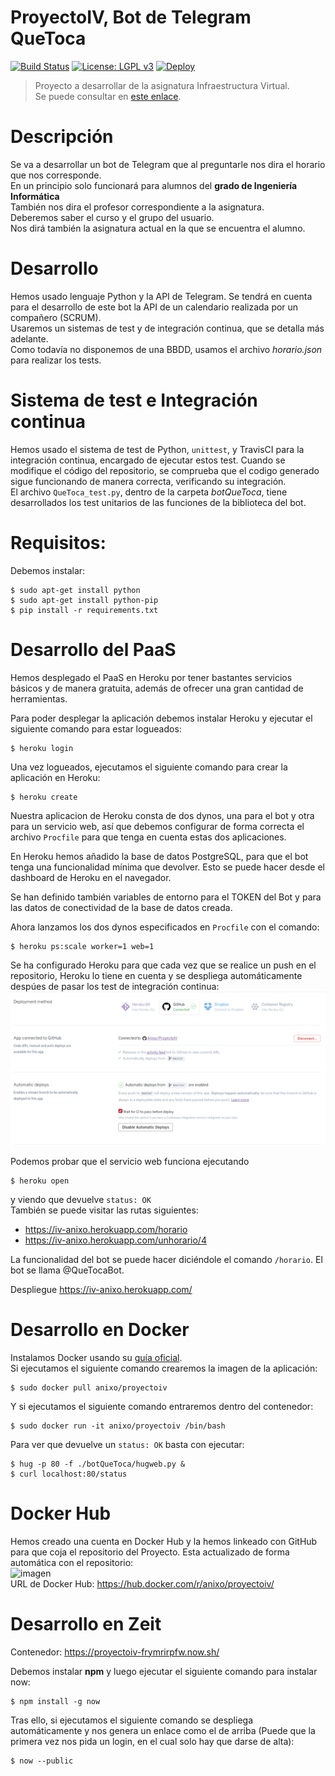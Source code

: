 # ProyectoIV, Bot de Telegram QueToca
[![Build Status](https://travis-ci.org/Anixo/ProyectoIV.svg?branch=master)](https://travis-ci.org/Anixo/ProyectoIV) [![License: LGPL v3](https://img.shields.io/badge/License-LGPL%20v3-blue.svg)](https://www.gnu.org/licenses/lgpl-3.0)
[![Deploy](https://www.herokucdn.com/deploy/button.svg)](https://heroku.com/deploy?template=https://github.com/Anixo/ProyectoIV)
>Proyecto a desarrollar de la asignatura Infraestructura Virtual.  
Se puede consultar en [este enlace](https://anixo.github.io/ProyectoIV/).

# Descripción
Se va a desarrollar un bot de Telegram que al preguntarle nos dira el horario que nos corresponde.  
En un principio solo funcionará para alumnos del **grado de Ingeniería Informática**  
También nos dira el profesor correspondiente a la asignatura.  
Deberemos saber el curso y el grupo del usuario.  
Nos dirá también la asignatura actual en la que se encuentra el alumno.  

# Desarrollo
Hemos usado lenguaje Python y la API de Telegram. Se tendrá en cuenta para el desarrollo de este bot la API de un calendario realizada por un compañero (SCRUM).  
Usaremos un sistemas de test y de integración continua, que se detalla más adelante.   
Como todavía no disponemos de una BBDD, usamos el archivo *horario.json* para realizar los tests.  

# Sistema de test e Integración continua
Hemos usado el sistema de test de Python, `unittest`, y TravisCI para la integración continua, encargado de ejecutar estos test. Cuando se modifique el código del repositorio, se comprueba que el codigo generado sigue funcionando de manera correcta, verificando su integración.  
El archivo `QueToca_test.py`, dentro de la carpeta *botQueToca*, tiene desarrollados los test unitarios de las funciones de la biblioteca del bot.

# Requisitos:
Debemos instalar:  
~~~
$ sudo apt-get install python  
$ sudo apt-get install python-pip  
$ pip install -r requirements.txt
~~~

# Desarrollo del PaaS
Hemos desplegado el PaaS en Heroku por tener bastantes servicios básicos y de manera gratuita, además de ofrecer una gran cantidad de herramientas.  

Para poder desplegar la aplicación debemos instalar Heroku y ejecutar el siguiente comando para estar logueados:  
~~~
$ heroku login
~~~

Una vez logueados, ejecutamos el siguiente comando para crear la aplicación en Heroku:  
~~~
$ heroku create
~~~

Nuestra aplicacion de Heroku consta de dos dynos, una para el bot y otra para un servicio web, así que debemos configurar de forma correcta el archivo `Procfile` para que tenga en cuenta estas dos aplicaciones.  

En Heroku hemos añadido la base de datos PostgreSQL, para que el bot tenga una funcionalidad mínima que devolver. Esto se puede hacer desde el dashboard de Heroku en el navegador.  

Se han definido también variables de entorno para el TOKEN del Bot y para las datos de conectividad de la base de datos creada.

Ahora lanzamos los dos dynos especificados en `Procfile` con el comando:  
~~~
$ heroku ps:scale worker=1 web=1
~~~

Se ha configurado Heroku para que cada vez que se realice un push en el repositorio, Heroku lo tiene en cuenta y se despliega automáticamente despúes de pasar los test de integración continua:
![imagen](https://github.com/Anixo/EjerciciosIV/blob/master/Imagenes/heroku.png)  

Podemos probar que el servicio web funciona ejecutando  
~~~
$ heroku open
~~~
y viendo que devuelve `status: OK`  
También se puede visitar las rutas siguientes:
* https://iv-anixo.herokuapp.com/horario
* https://iv-anixo.herokuapp.com/unhorario/4  

La funcionalidad del bot se puede hacer diciéndole el comando `/horario`. El bot se llama @QueTocaBot.

Despliegue https://iv-anixo.herokuapp.com/

# Desarrollo en Docker
Instalamos Docker usando su [guía oficial](https://docs.docker.com/engine/installation/linux/docker-ce/ubuntu/#install-using-the-repository).  
Si ejecutamos el siguiente comando crearemos la imagen de la aplicación:
~~~
$ sudo docker pull anixo/proyectoiv
~~~
Y si ejecutamos el siguiente comando entraremos dentro del contenedor:
~~~
$ sudo docker run -it anixo/proyectoiv /bin/bash
~~~
Para ver que devuelve un `status: OK` basta con ejecutar:
~~~
$ hug -p 80 -f ./botQueToca/hugweb.py &
$ curl localhost:80/status
~~~

# Docker Hub
Hemos creado una cuenta en Docker Hub y la hemos linkeado con GitHub para que coja el repositorio del Proyecto. Esta actualizado de forma automática con el repositorio:  
![imagen](https://lh4.googleusercontent.com/Yg22-w0rb05n9B7t5FAxwgKa9WGXziy7EPIrfCAaFi0WBgrhm3hX7VmVOKOBG4IyA5lHtQPBirRuBA=w1920-h912)  
URL de Docker Hub: https://hub.docker.com/r/anixo/proyectoiv/

# Desarrollo en Zeit
Contenedor: https://proyectoiv-frymrirpfw.now.sh/  

Debemos instalar **npm** y luego ejecutar el siguiente comando para instalar now:  
~~~
$ npm install -g now
~~~
Tras ello, si ejecutamos el siguiente comando se despliega automáticamente y nos genera un enlace como el de arriba (Puede que la primera vez nos pida un login, en el cual solo hay que darse de alta):  
~~~
$ now --public
~~~
